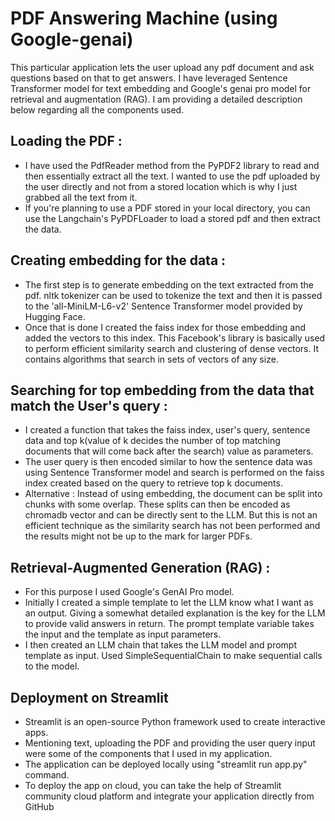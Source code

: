 # PDF Answering Machine (using Google-genai)
This particular application lets the user upload any pdf document and ask questions based on that to get answers. I have leveraged Sentence Transformer model for text embedding and Google's genai pro model for retrieval and augmentation (RAG). I am providing a detailed description below regarding all the components used. 

## Loading the PDF :  
- I have used the PdfReader method from the PyPDF2 library to read and then essentially extract all the text. I wanted to use the pdf uploaded by the user directly and not from a stored location which is why I just grabbed all the text from it. 
- If you're planning to use a PDF stored in your local directory, you can use the Langchain's PyPDFLoader to load a stored pdf and then extract the data.

## Creating embedding for the data :
- The first step is to generate embedding on the text extracted from the pdf. nltk tokenizer can be used to tokenize the text and then it is passed to the 'all-MiniLM-L6-v2' Sentence Transformer model provided by Hugging Face.
- Once that is done I created the faiss index for those embedding and added the vectors to this index. This Facebook's library is basically used to perform efficient similarity search and clustering of dense vectors. It contains algorithms that search in sets of vectors of any size.

## Searching for top embedding from the data that match the User's query :
- I created a function that takes the faiss index, user's query, sentence data and top k(value of k decides the number of top matching documents that will come back after the search) value as parameters.
- The user query is then encoded similar to how the sentence data was using Sentence Transformer model and search is performed on the faiss index created based on the query to retrieve top k documents.
- Alternative : Instead of using embedding, the document can be split into chunks with some overlap. These splits can then be encoded as chromadb vector and can be directly sent to the LLM. But this is not an efficient technique as the similarity search has not been performed and the results might not be up to the mark for larger PDFs.

## Retrieval-Augmented Generation (RAG) :
- For this purpose I used Google's GenAI Pro model.
- Initially I created a simple template to let the LLM know what I want as an output. Giving a somewhat detailed explanation is the key for the LLM to provide valid answers in return. The prompt template variable takes the input and the template as input parameters.
- I then created an LLM chain that takes the LLM model and prompt template as input. Used SimpleSequentialChain to make sequential calls to the model. 

## Deployment on Streamlit
- Streamlit is an open-source Python framework used to create interactive apps.
- Mentioning text, uploading the PDF and providing the user query input were some of the components that I used in my application.
- The application can be deployed locally using "streamlit run app.py" command.
- To deploy the app on cloud, you can take the help of Streamlit community cloud platform and integrate your application directly from GitHub 
